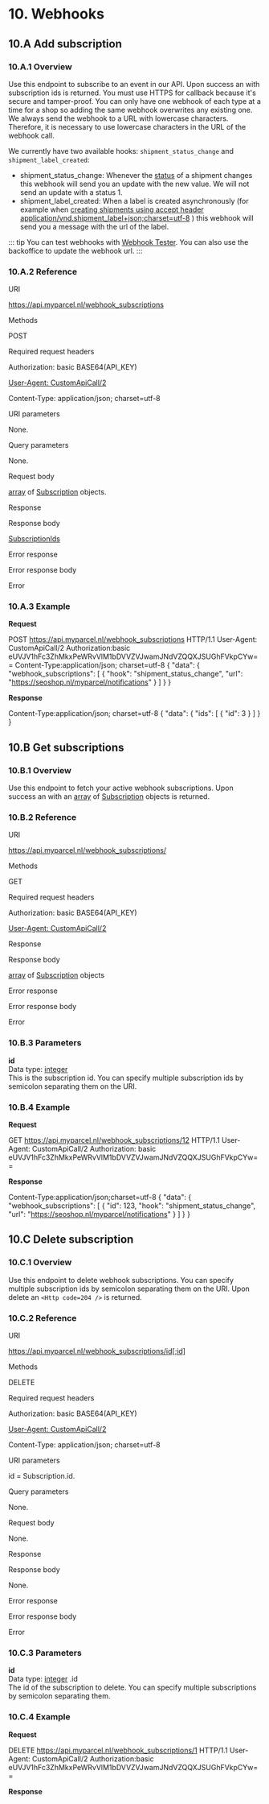 # 10. Webhooks

## 10.A Add subscription

### 10.A.1 Overview

Use this endpoint to subscribe to an event in our API. Upon success
an <Http code=200 /> with subscription ids is returned. You must use HTTPS for
callback because it's secure and tamper-proof. You can only have one webhook of
each type at a time for a shop so adding the same webhook overwrites any
existing one. We always send the webhook to a URL with lowercase characters.
Therefore, it is necessary to use lowercase characters in the URL of the webhook
call.

We currently have two available hooks: `shipment_status_change` and `shipment_label_created`:

* shipment_status_change: Whenever the [status](#shipment_status) of a shipment changes this webhook will send you an update with the new value. We will not send an update with a status 1.
* shipment_label_created: When a label is created asynchronously (for example when [creating shipments using accept header application/vnd.shipment_label+json;charset=utf-8](#6_B_2) ) this webhook will send you a message with the url of the label.

::: tip
You can test webhooks with [Webhook Tester](https://webhook.site/). You can also use the backoffice to update the webhook url.
:::

### 10.A.2 Reference

URI

https://api.myparcel.nl/webhook_subscriptions

Methods

POST

Required request headers

Authorization: basic BASE64(API_KEY)

[User-Agent: CustomApiCall/2](#1_B)

Content-Type: application/json; charset=utf-8

URI parameters

None.

Query parameters

None.

Request body

[array](#array) of [Subscription](#11_A) objects.

Response

<Http code=200 />

Response body

[SubscriptionIds](#11_A)

Error response

<Http code=4xx />

Error response body

Error

### 10.A.3 Example

**Request**

POST https://api.myparcel.nl/webhook_subscriptions HTTP/1.1
User-Agent: CustomApiCall/2
Authorization:basic eUVJV1hFc3ZhMkxPeWRvVlM1bDVVZVJwamJNdVZQQXJSUGhFVkpCYw==
Content-Type:application/json; charset=utf-8
{
  "data": {
    "webhook_subscriptions": [
      {
        "hook": "shipment_status_change",
        "url": "https://seoshop.nl/myparcel/notifications"
      }
    ]
  }
}

**Response**

<Http code=200 /> Content-Type:application/json; charset=utf-8
{
  "data": {
    "ids": [
      {
        "id": 3
      }
    ]
  }
}

## 10.B Get subscriptions

### 10.B.1 Overview

Use this endpoint to fetch your active webhook subscriptions. Upon success an <Http code=200 /> with an [array](#array) of [Subscription](#11_A) objects is returned.

### 10.B.2 Reference

URI

https://api.myparcel.nl/webhook_subscriptions/

Methods

GET

Required request headers

Authorization: basic BASE64(API_KEY)

[User-Agent: CustomApiCall/2](#1_B)

Response

<Http code=201 />

Response body

[array](#array) of [Subscription](#11_A) objects

Error response

<Http code="4xx" />

Error response body

Error

### 10.B.3 Parameters

**id**  
Data type: [integer](#integer)  
This is the subscription id. You can specify multiple subscription ids by semicolon separating them on the URI.

### 10.B.4 Example

**Request**

GET https://api.myparcel.nl/webhook_subscriptions/12 HTTP/1.1
User-Agent: CustomApiCall/2
Authorization: basic eUVJV1hFc3ZhMkxPeWRvVlM1bDVVZVJwamJNdVZQQXJSUGhFVkpCYw==

**Response**

<Http code=200 /> Content-Type:application/json;charset=utf-8
{
  "data": {
    "webhook_subscriptions": [
      {
        "id": 123,
        "hook": "shipment_status_change",
        "url": "https://seoshop.nl/myparcel/notifications"
      }
    ]
  }
}

## 10.C Delete subscription

### 10.C.1 Overview

Use this endpoint to delete webhook subscriptions. You can specify multiple subscription ids by semicolon separating them on the URI. Upon delete an `<Http code=204 />` is returned.

### 10.C.2 Reference

URI

https://api.myparcel.nl/webhook_subscriptions/id[;id]

Methods

DELETE

Required request headers

Authorization: basic BASE64(API_KEY)

[User-Agent: CustomApiCall/2](#1_B)

Content-Type: application/json; charset=utf-8

URI parameters

id = Subscription.id.

Query parameters

None.

Request body

None.

Response

<Http code=204 />

Response body

None.

Error response

<Http code="4xx" />

Error response body

Error

### 10.C.3 Parameters

**id**  
Data type: [integer](#integer) .id  
The id of the subscription to delete. You can specify multiple subscriptions by semicolon separating them.

### 10.C.4 Example

**Request**

DELETE https://api.myparcel.nl/webhook_subscriptions/1 HTTP/1.1
User-Agent: CustomApiCall/2
Authorization:basic eUVJV1hFc3ZhMkxPeWRvVlM1bDVVZVJwamJNdVZQQXJSUGhFVkpCYw==

**Response**

<Http code=204 />
